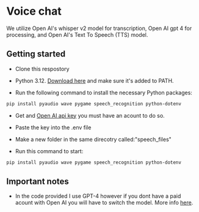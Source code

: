 # Voice chat
We utilize Open AI's whisper v2 model for transcription, Open AI gpt 4 for processing, and Open AI's Text To Speech (TTS) model.
## Getting started

- Clone this respostory

- Python 3.12. [Download here](https://www.python.org/downloads/release/python-3120/) and make sure it's added to PATH. 

- Run the following command to install the necessary Python packages:
```bash
pip install pyaudio wave pygame speech_recognition python-dotenv
```

- Get and [Open AI api key](Openai.com) you must have an acount to do so.

- Paste the key into the .env file

- Make a new folder in the same direcotry called:"speech_files"

- Run this command to start:
```bash
pip install pyaudio wave pygame speech_recognition python-dotenv
```


## Important notes

- In the code provided I use GPT-4 however if you dont have a paid acount with Open AI you will have to switch the model. More info [here](https://platform.openai.com/docs/models).

